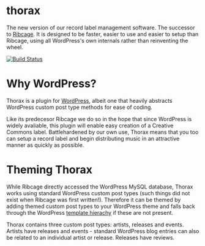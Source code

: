 thorax
======

The new version of our record label management software. The successor to [Ribcage](http://github.com/recordsonribs/ribcage). It is designed to be faster, easier to use and easier to setup than Ribcage, using all WordPress's own internals rather than reinventing the wheel.

[![Build Status](https://travis-ci.org/recordsonribs/thorax.svg)](https://travis-ci.org/recordsonribs/thorax)

# Why WordPress?

Thorax is a plugin for [WordPress](http://wordpress.org), albeit one that heavily abstracts WordPress custom post type methods for ease of coding. 

Like its predecesor Ribcage we do so in the hope that since WordPress is widely avaliable, this plugin will enable easy creation of a Creative Commons label. Battlehardened by our own use, Thorax means that you too can setup a record label and begin distributing music in an attractive manner as quickly as possible.

# Theming Thorax

While Ribcage directly accessed the WordPress MySQL database, Thorax works using standard WordPress custom post types (such things did not exist when Ribcage was first written!). Therefore it can be themed by adding themed custom post types to your WordPress theme and falls back through the WordPress [template hierachy](http://codex.wordpress.org/Template_Hierarchy) if these are not present.

Thorax contains three custom post types: artists, releases and events. Artists have releases and events - standard WordPress blog entries can also be related to an individual artist or release. Releases have reviews.